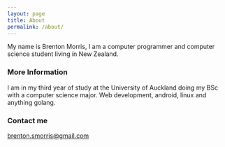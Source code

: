 ```yaml
---
layout: page
title: About
permalink: /about/
---
```


My name is Brenton Morris, I am a computer programmer and computer science student living in New Zealand.

### More Information

I am in my third year of study at the University of Auckland doing my BSc with a computer science major.
Web development, android, linux and anything golang.

### Contact me

[brenton.smorris@gmail.com](mailto:brenton.smorris@gmail.com)
